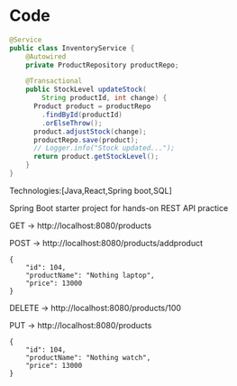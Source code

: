 # Code
```java []
@Service
public class InventoryService {
    @Autowired
    private ProductRepository productRepo;

    @Transactional
    public StockLevel updateStock(
        String productId, int change) {
      Product product = productRepo
        .findById(productId)
        .orElseThrow(); 
      product.adjustStock(change);
      productRepo.save(product);
      // Logger.info("Stock updated...");
      return product.getStockLevel();
    }
}
```

Technologies:[Java,React,Spring boot,SQL]


Spring Boot starter project for hands-on REST API practice

GET -> http://localhost:8080/products

POST -> http://localhost:8080/products/addproduct
````
{
    "id": 104,
    "productName": "Nothing laptop",
    "price": 13000
}
````

DELETE -> http://localhost:8080/products/100

PUT -> http://localhost:8080/products
````
{
    "id": 104,
    "productName": "Nothing watch",
    "price": 13000
}
````

